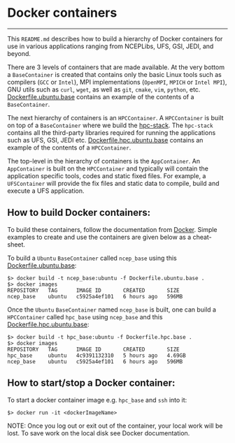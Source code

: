 # Docker containers
-------------------

This `README.md` describes how to build a hierarchy of Docker containers for use in various applications ranging from NCEPLibs, UFS, GSI, JEDI, and beyond.

There are 3 levels of containers that are made available.  At the very bottom a `BaseContainer` is created that contains only the basic Linux tools such as compilers (`GCC` or `Intel`), MPI implementations (`OpenMPI`, `MPICH` or `Intel MPI`), GNU utils such as `curl`, `wget`, as well as `git`, `cmake`, `vim`, `python`, etc.  [Dockerfile.ubuntu.base](./Dockerfile.ubuntu.base) contains an example of the contents of a `BaseContainer`.

The next hierarchy of containers is an `HPCContainer`.  A `HPCContainer` is built on top of a `BaseContainer` where we build the [hpc-stack](https://github.com/noaa-emc/hpc-stack).  The `hpc-stack` contains all the third-party libraries required for running the applications such as UFS, GSI, JEDI etc.  [Dockerfile.hpc.ubuntu.base](./Dockerfile.hpc.ubuntu.base) contains an example of the contents of a `HPCContainer`.

The top-level in the hierarchy of containers is the `AppContainer`.  An `AppContainer` is built on the `HPCContainer` and typically will contain the application specific tools, codes and static fixed files.  For example, a `UFSContainer` will provide the fix files and static data to compile, build and execute a UFS application.

## How to build Docker containers:
To build these containers, follow the documentation from [Docker](https://docker.com).  Simple examples to create and use the containers are given below as a cheat-sheet.

To build a `Ubuntu` `BaseContainer` called `ncep_base` using this [Dockerfile.ubuntu.base](./Dockerfile.ubuntu.base):

```
$> docker build -t ncep_base:ubuntu -f Dockerfile.ubuntu.base .
$> docker images
REPOSITORY   TAG      IMAGE ID       CREATED       SIZE
ncep_base    ubuntu   c5925a4ef101   6 hours ago   596MB
```

Once the `Ubuntu` `BaseContainer` named `ncep_base` is built, one can build a `HPCContainer` called `hpc_base` using `ncep_base` and this [Dockerfile.hpc.ubuntu.base](./Dockerfile.hpc.ubuntu.base):

```
$> docker build -t hpc_base:ubuntu -f Dockerfile.hpc.base .
$> docker images
REPOSITORY   TAG      IMAGE ID       CREATED       SIZE
hpc_base     ubuntu   4c9391132310   5 hours ago   4.69GB
ncep_base    ubuntu   c5925a4ef101   6 hours ago   596MB
```

## How to start/stop a Docker container:
To start a docker container image e.g. `hpc_base` and `ssh` into it:

```
$> docker run -it <dockerImageName>
```

NOTE: Once you log out or exit out of the container, your local work will be lost.  To save work on the local disk see Docker documentation.
